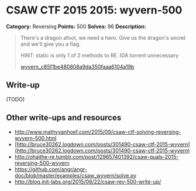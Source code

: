 # CSAW CTF 2015 2015: wyvern-500

**Category:** Reversing
**Points:** 500
**Solves:** 96
**Description:**

> There's a dragon afoot, we need a hero. Give us the dragon's secret and we'll give you a flag.
>
> HINT: static is only 1 of 2 methods to RE. IDA torrent unnecessary
>
> [wyvern_c85f1be480808a9da350faaa6104a19b](wyvern_c85f1be480808a9da350faaa6104a19b)
>
>


## Write-up

(TODO)

## Other write-ups and resources

* <http://www.mathyvanhoef.com/2015/09/csaw-ctf-solving-reversing-wyvern-500.html>
* [http://bruce30262.logdown.com/posts/301490-csaw-ctf-2015-wyvern](http://bruce30262.logdown.com/posts/301490-csaw-ctf-2015-wyvern)
* <http://ohaithe-re.tumblr.com/post/129657401392/csaw-quals-2015-reversing-500-wyvern>
* <https://github.com/angr/angr-doc/blob/master/examples/csaw_wyvern/solve.py>
* <http://blog.init-labs.org/2015/09/22/csaw-rev-500-write-up/>

